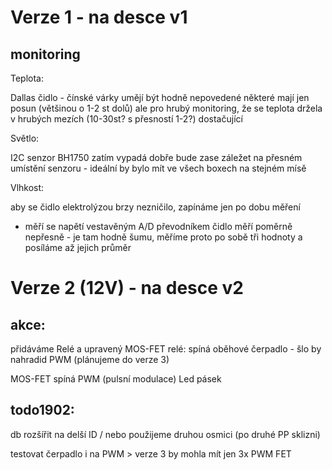 # Verze 1 - na desce v1

## monitoring

Teplota: 

Dallas čidlo - čínské várky umějí být hodně nepovedené
některé mají jen posun (většinou o 1-2 st dolů) 
ale pro hrubý monitoring, že se teplota držela v hrubých mezích (10-30st? s přesností 1-2?) dostačující

Světlo:

I2C senzor BH1750 zatím vypadá dobře
bude zase záležet na přesném umístění senzoru - ideální by bylo mít ve všech boxech na stejném mísě

Vlhkost:

aby se čidlo elektrolýzou brzy nezničilo, zapínáme jen po dobu měření
- měří se napětí vestavěným A/D převodníkem
čidlo měří poměrně nepřesně - je tam hodně šumu, měříme proto po sobě tři hodnoty a posíláme až jejich průměr 

# Verze 2 (12V) - na desce v2

## akce:

přidáváme Relé a upravený MOS-FET
relé: spíná oběhové čerpadlo - šlo by nahradid PWM (plánujeme do verze 3)

MOS-FET spíná PWM (pulsní modulace) Led pásek


## todo1902:

db rozšířit na delší ID / nebo použijeme druhou osmici (po druhé PP sklizni)

testovat čerpadlo i na PWM > verze 3 by mohla mít jen 3x PWM FET
